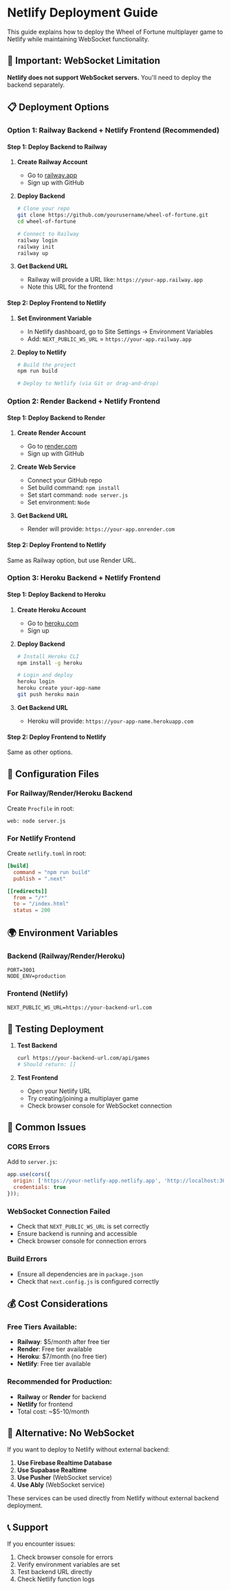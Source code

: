 # Netlify Deployment Guide

This guide explains how to deploy the Wheel of Fortune multiplayer game to Netlify while maintaining WebSocket functionality.

## 🚫 **Important: WebSocket Limitation**

**Netlify does not support WebSocket servers.** You'll need to deploy the backend separately.

## 📋 **Deployment Options**

### **Option 1: Railway Backend + Netlify Frontend (Recommended)**

#### **Step 1: Deploy Backend to Railway**

1. **Create Railway Account**
   - Go to [railway.app](https://railway.app)
   - Sign up with GitHub

2. **Deploy Backend**
   ```bash
   # Clone your repo
   git clone https://github.com/yourusername/wheel-of-fortune.git
   cd wheel-of-fortune
   
   # Connect to Railway
   railway login
   railway init
   railway up
   ```

3. **Get Backend URL**
   - Railway will provide a URL like: `https://your-app.railway.app`
   - Note this URL for the frontend

#### **Step 2: Deploy Frontend to Netlify**

1. **Set Environment Variable**
   - In Netlify dashboard, go to Site Settings → Environment Variables
   - Add: `NEXT_PUBLIC_WS_URL` = `https://your-app.railway.app`

2. **Deploy to Netlify**
   ```bash
   # Build the project
   npm run build
   
   # Deploy to Netlify (via Git or drag-and-drop)
   ```

### **Option 2: Render Backend + Netlify Frontend**

#### **Step 1: Deploy Backend to Render**

1. **Create Render Account**
   - Go to [render.com](https://render.com)
   - Sign up with GitHub

2. **Create Web Service**
   - Connect your GitHub repo
   - Set build command: `npm install`
   - Set start command: `node server.js`
   - Set environment: `Node`

3. **Get Backend URL**
   - Render will provide: `https://your-app.onrender.com`

#### **Step 2: Deploy Frontend to Netlify**

Same as Railway option, but use Render URL.

### **Option 3: Heroku Backend + Netlify Frontend**

#### **Step 1: Deploy Backend to Heroku**

1. **Create Heroku Account**
   - Go to [heroku.com](https://heroku.com)
   - Sign up

2. **Deploy Backend**
   ```bash
   # Install Heroku CLI
   npm install -g heroku
   
   # Login and deploy
   heroku login
   heroku create your-app-name
   git push heroku main
   ```

3. **Get Backend URL**
   - Heroku will provide: `https://your-app-name.herokuapp.com`

#### **Step 2: Deploy Frontend to Netlify**

Same as other options.

## 🔧 **Configuration Files**

### **For Railway/Render/Heroku Backend**

Create `Procfile` in root:
```
web: node server.js
```

### **For Netlify Frontend**

Create `netlify.toml` in root:
```toml
[build]
  command = "npm run build"
  publish = ".next"

[[redirects]]
  from = "/*"
  to = "/index.html"
  status = 200
```

## 🌍 **Environment Variables**

### **Backend (Railway/Render/Heroku)**
```env
PORT=3001
NODE_ENV=production
```

### **Frontend (Netlify)**
```env
NEXT_PUBLIC_WS_URL=https://your-backend-url.com
```

## 📱 **Testing Deployment**

1. **Test Backend**
   ```bash
   curl https://your-backend-url.com/api/games
   # Should return: []
   ```

2. **Test Frontend**
   - Open your Netlify URL
   - Try creating/joining a multiplayer game
   - Check browser console for WebSocket connection

## 🚨 **Common Issues**

### **CORS Errors**
Add to `server.js`:
```javascript
app.use(cors({
  origin: ['https://your-netlify-app.netlify.app', 'http://localhost:3000'],
  credentials: true
}));
```

### **WebSocket Connection Failed**
- Check that `NEXT_PUBLIC_WS_URL` is set correctly
- Ensure backend is running and accessible
- Check browser console for connection errors

### **Build Errors**
- Ensure all dependencies are in `package.json`
- Check that `next.config.js` is configured correctly

## 💰 **Cost Considerations**

### **Free Tiers Available:**
- **Railway**: $5/month after free tier
- **Render**: Free tier available
- **Heroku**: $7/month (no free tier)
- **Netlify**: Free tier available

### **Recommended for Production:**
- **Railway** or **Render** for backend
- **Netlify** for frontend
- Total cost: ~$5-10/month

## 🔄 **Alternative: No WebSocket**

If you want to deploy to Netlify without external backend:

1. **Use Firebase Realtime Database**
2. **Use Supabase Realtime**
3. **Use Pusher** (WebSocket service)
4. **Use Ably** (WebSocket service)

These services can be used directly from Netlify without external backend deployment.

## 📞 **Support**

If you encounter issues:
1. Check browser console for errors
2. Verify environment variables are set
3. Test backend URL directly
4. Check Netlify function logs 
